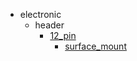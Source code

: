 * electronic
  * header
    * [12_pin](electronic/header/12_pin)
      * [surface_mount](electronic/header/12_pin/surface_mount)
